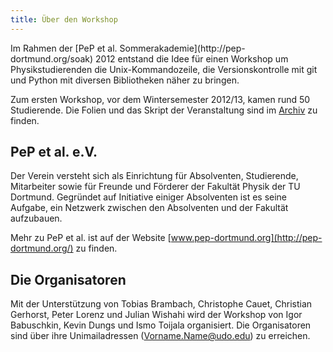 ```yaml
---
title: Über den Workshop
---
```


<p class="lead">Im Rahmen der [PeP et al. Sommerakademie](http://pep-dortmund.org/soak) 2012 entstand die Idee für einen Workshop um Physikstudierenden die Unix-Kommandozeile, die Versionskontrolle mit git und Python mit diversen Bibliotheken näher zu bringen.</p>

Zum ersten Workshop, vor dem Wintersemester 2012/13, kamen rund 50 Studierende. Die Folien und das Skript der Veranstaltung sind im [Archiv](archive.html) zu finden.

## PeP et al. e.V.
Der Verein versteht sich als Einrichtung für Absolventen, Studierende, Mitarbeiter sowie für Freunde und Förderer der Fakultät Physik der TU Dortmund. Gegründet auf Initiative einiger Absolventen ist es seine Aufgabe, ein Netzwerk zwischen den Absolventen und der Fakultät aufzubauen.

Mehr zu PeP et al. ist auf der Website [www.pep-dortmund.org](http://pep-dortmund.org/) zu finden.

## Die Organisatoren
Mit der Unterstützung von Tobias Brambach, Christophe Cauet, Christian Gerhorst, Peter Lorenz und Julian Wishahi wird der Workshop von Igor Babuschkin, Kevin Dungs und Ismo Toijala organisiert. Die Organisatoren sind über ihre Unimailadressen (Vorname.Name@udo.edu) zu erreichen.
